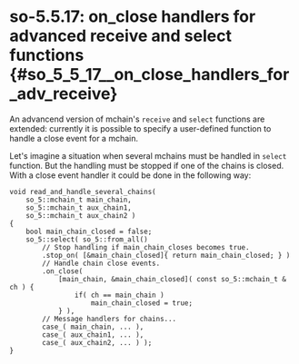 # so-5.5.17: on_close handlers for advanced receive and select functions {#so_5_5_17__on_close_handlers_for_adv_receive}

An advancend version of mchain's `receive` and `select` functions are extended: currently it is possible to specify a user-defined function to handle a close event for a mchain.

Let's imagine a situation when several mchains must be handled in `select` function. But the handling must be stopped if one of the chains is closed. With a close event handler it could be done in the following way:

~~~~~{.cpp}
void read_and_handle_several_chains(
    so_5::mchain_t main_chain,
    so_5::mchain_t aux_chain1,
    so_5::mchain_t aux_chain2 )
{
    bool main_chain_closed = false;
    so_5::select( so_5::from_all()
        // Stop handling if main_chain_closes becomes true.
        .stop_on( [&main_chain_closed]{ return main_chain_closed; } )
        // Handle chain close events.
        .on_close(
            [main_chain, &main_chain_closed]( const so_5::mchain_t & ch ) {
                if( ch == main_chain )
                    main_chain_closed = true;
            } ),
        // Message handlers for chains...
        case_( main_chain, ... ),
        case_( aux_chain1, ... ),
        case_( aux_chain2, ... ) );
}
~~~~~
